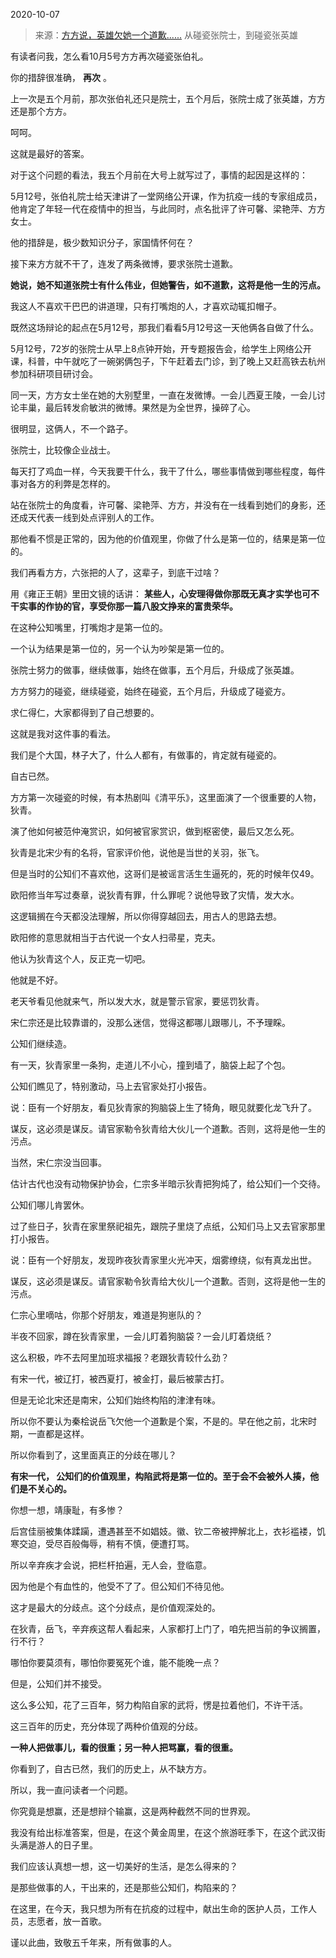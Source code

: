 2020-10-07

> 来源：[方方说，英雄欠她一个道歉......](http://mp.weixin.qq.com/s?__biz=MzU3NDc5Nzc0NQ==&mid=2247493449&idx=1&sn=209c20a054bfc3ce53cfc3a9adb3887e&chksm=fd2e4597ca59cc81aec0e33ca26c25cbc3649548951852a1c13eb597bfab961168f038cc4845&scene=27#wechat_redirect)
> 从碰瓷张院士，到碰瓷张英雄

有读者问我，怎么看10月5号方方再次碰瓷张伯礼。  

  

你的措辞很准确， **再次** 。

  

上一次是五个月前，那次张伯礼还只是院士，五个月后，张院士成了张英雄，方方还是那个方方。

  

呵呵。  

  

这就是最好的答案。  

  

对于这个问题的看法，我五个月前在大号上就写过了，事情的起因是这样的：

  

5月12号，张伯礼院士给天津讲了一堂网络公开课，作为抗疫一线的专家组成员，他肯定了年轻一代在疫情中的担当，与此同时，点名批评了许可馨、梁艳萍、方方女士。

  

他的措辞是，极少数知识分子，家国情怀何在？

  

接下来方方就不干了，连发了两条微博，要求张院士道歉。

  

 **她说，她不知道张院士有什么伟业，但她警告，如不道歉，这将是他一生的污点。**

  

我这人不喜欢干巴巴的讲道理，只有打嘴炮的人，才喜欢动辄扣帽子。

  

既然这场辩论的起点在5月12号，那我们看看5月12号这一天他俩各自做了什么。

  

5月12号，72岁的张院士从早上8点钟开始，开专题报告会，给学生上网络公开课，科普，中午就吃了一碗粥俩包子，下午赶着去门诊，到了晚上又赶高铁去杭州参加科研项目研讨会。

  

同一天，方方女士坐在她的大别墅里，一直在发微博。一会儿西夏王陵，一会儿讨论丰巢，最后转发俞敏洪的微博。果然是为全世界，操碎了心。

  

很明显，这俩人，不一个路子。

  

张院士，比较像企业战士。

  

每天打了鸡血一样，今天我要干什么，我干了什么，哪些事情做到哪些程度，每件事对各方的利弊是怎样的。

  

站在张院士的角度看，许可馨、梁艳萍、方方，并没有在一线看到她们的身影，还还成天代表一线到处点评别人的工作。

  

那他看不惯是正常的，因为他的价值观里，你做了什么是第一位的，结果是第一位的。

  

我们再看方方，六张把的人了，这辈子，到底干过啥？

  

用《雍正王朝》里田文镜的话讲： **某些人，心安理得做你那既无真才实学也可不干实事的作协的官，享受你那一篇八股文挣来的富贵荣华。**

  

在这种公知嘴里，打嘴炮才是第一位的。

  

一个认为结果是第一位的，另一个认为吵架是第一位的。

  

张院士努力的做事，继续做事，始终在做事，五个月后，升级成了张英雄。

  

方方努力的碰瓷，继续碰瓷，始终在碰瓷，五个月后，升级成了碰瓷方。

  

求仁得仁，大家都得到了自己想要的。

  

这就是我对这件事的看法。

  

我们是个大国，林子大了，什么人都有，有做事的，肯定就有碰瓷的。  

  

自古已然。

  

方方第一次碰瓷的时候，有本热剧叫《清平乐》，这里面演了一个很重要的人物，狄青。

  

演了他如何被范仲淹赏识，如何被官家赏识，做到枢密使，最后又怎么死。

  

狄青是北宋少有的名将，官家评价他，说他是当世的关羽，张飞。

  

但是当时的公知们不喜欢他，这哥们是被谣言活生生逼死的，死的时候年仅49。

  

欧阳修当年写过奏章，说狄青有罪，什么罪呢？说他导致了灾情，发大水。

  

这逻辑搁在今天都没法理解，所以你得穿越回去，用古人的思路去想。

  

欧阳修的意思就相当于古代说一个女人扫帚星，克夫。

  

他认为狄青这个人，反正克一切吧。

  

他就是不好。

  

老天爷看见他就来气，所以发大水，就是警示官家，要惩罚狄青。

  

宋仁宗还是比较靠谱的，没那么迷信，觉得这都哪儿跟哪儿，不予理睬。

  

公知们继续造。

  

有一天，狄青家里一条狗，走道儿不小心，撞到墙了，脑袋上起了个包。

  

公知们瞧见了，特别激动，马上去官家处打小报告。

  

说：臣有一个好朋友，看见狄青家的狗脑袋上生了犄角，眼见就要化龙飞升了。

  

谋反，这必须是谋反。请官家勒令狄青给大伙儿一个道歉。否则，这将是他一生的污点。

  

当然，宋仁宗没当回事。

  

估计古代也没有动物保护协会，仁宗多半暗示狄青把狗炖了，给公知们一个交待。

  

公知们哪儿肯罢休。

  

过了些日子，狄青在家里祭祀祖先，跟院子里烧了点纸，公知们马上又去官家那里打小报告。

  

说：臣有一个好朋友，发现昨夜狄青家里火光冲天，烟雾缭绕，似有真龙出世。

  

谋反，这必须是谋反。请官家勒令狄青给大伙儿一个道歉。否则，这将是他一生的污点。  

  

仁宗心里嘀咕，你那个好朋友，难道是狗崽队的？

  

半夜不回家，蹲在狄青家里，一会儿盯着狗脑袋？一会儿盯着烧纸？

  

这么积极，咋不去阿里加班求福报？老跟狄青较什么劲？

  

有宋一代，被辽打，被西夏打，被金打，最后被蒙古打。

  

但是无论北宋还是南宋，公知们始终构陷的津津有味。

  

所以你不要认为秦桧说岳飞欠他一个道歉是个案，不是的。早在他之前，北宋时期，一直都是这样。

  

所以你看到了，这里面真正的分歧在哪儿？

  

 **有宋一代， 公知们的价值观里，构陷武将是第一位的。至于会不会被外人揍，他们是不关心的。**

  

你想一想，靖康耻，有多惨？

  

后宫佳丽被集体蹂躏，遭遇甚至不如娼妓。徽、钦二帝被押解北上，衣衫褴褛，饥寒交迫，受尽百般侮辱，稍有不慎，便遭打骂。

  

所以辛弃疾才会说，把栏杆拍遍，无人会，登临意。

  

因为他是个有血性的，他受不了了。但公知们不待见他。

  

这才是最大的分歧点。这个分歧点，是价值观深处的。

  

在狄青，岳飞，辛弃疾这帮人看起来，人家都打上门了，咱先把当前的争议搁置，行不行？

  

哪怕你要莫须有，哪怕你要冤死个谁，能不能晚一点？

  

但是，公知们并不接受。  

  

这么多公知，花了三百年，努力构陷自家的武将，愣是拉着他们，不许干活。

  

这三百年的历史，充分体现了两种价值观的分歧。  

  

 **一种人把做事儿，看的很重；另一种人把骂赢，看的很重。**

  

你看到了，自古已然，我们的历史上，从不缺方方。

  

所以，我一直问读者一个问题。

  

你究竟是想赢，还是想辩个输赢，这是两种截然不同的世界观。

  

我没有给出标准答案，但是，在这个黄金周里，在这个旅游旺季下，在这个武汉街头满是游人的日子里。

  

我们应该认真想一想，这一切美好的生活，是怎么得来的？

  

是那些做事的人，干出来的，还是那些公知们，构陷来的？

  

在这里，在今天，我只想为所有在抗疫的过程中，献出生命的医护人员，工作人员，志愿者，放一首歌。

  

  
谨以此曲，致敬五千年来，所有做事的人。


